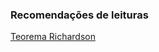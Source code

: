 ### Recomendações de leituras

[Teorema Richardson](https://restfulapi.net/richardson-maturity-model/)